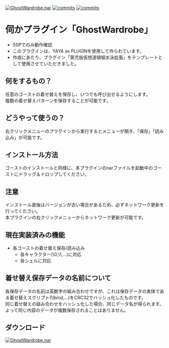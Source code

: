 [![GhostWardrobe.nar](https://img.shields.io/github/v/release/apxxxxxxe/GhostWardrobe?color=%2367ab7b&label=GhostWardrobe.nar&logo=github)](https://github.com/apxxxxxxe/GhostWardrobe/releases/latest/download/GhostWardrobe.nar) 
[![commits](https://img.shields.io/github/last-commit/apxxxxxxe/GhostWardrobe?color=%2367ab7b&label=%E6%9C%80%E7%B5%82%E6%9B%B4%E6%96%B0&logo=github)](https://github.com/apxxxxxxe/GhostWardrobe/commits/main)
[![commits](https://img.shields.io/tokei/lines/github/apxxxxxxe/GhostWardrobe?color=%2367ab7b)](https://github.com/apxxxxxxe/GhostWardrobe/commits/main)

# 伺かプラグイン「GhostWardrobe」

- SSPでのみ動作確認
- このプラグインは、YAYA as PLUGINを使用して作られています。
- 作成にあたり、プラグイン「第弐版仮想道頓堀水泳拡張」をテンプレートとして使用させていただきました。

## 何をするもの？
任意のゴーストの着せ替えを保存し、いつでも呼び出せるようにします。  
複数の着せ替えパターンを保存することが可能です。

## どうやって使うの？
右クリックメニューのプラグインから実行するとメニューが開き、「保存」「読み込み」が可能です。

## インストール方法
ゴーストのインストールと同様に、本プラグインのnarファイルを起動中のゴーストにドラッグ＆ドロップしてください。  

## 注意
インストール直後はバージョンが古い場合があるため、必ずネットワーク更新を行ってください。  
本プラグインの右クリックメニューからネットワーク更新が可能です。

## 現在実装済みの機能
- 各ゴーストの着せ替え保存/読み込み
  - 各キャラクター(\0,\1,...)に対応
  - 各シェルに対応

## 着せ替え保存データの名前について
各保存データの名前は英数字の組み合わせですが、これは保存データの実体である着せ替えスクリプト(\![bind,...)をCRC32でハッシュ化したものです。  
同じ着せ替えの組み合わせをハッシュ化した場合、同じデータ名が得られます。  
よって同じ内容のデータが複数保存されることはありません。

## ダウンロード
[![GhostWardrobe.nar](https://img.shields.io/github/v/release/apxxxxxxe/GhostWardrobe?color=%2367ab7b&label=GhostWardrobe.nar&logo=github)](https://github.com/apxxxxxxe/GhostWardrobe/releases/latest/download/GhostWardrobe.nar) 
